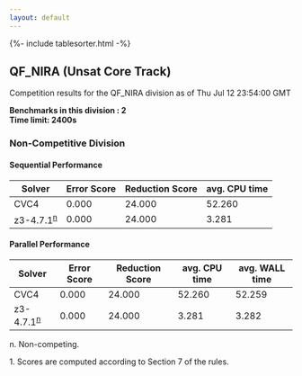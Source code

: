 ```yaml
---
layout: default
---
```

{%- include tablesorter.html -%}

##  QF_NIRA (Unsat Core Track)

Competition results for the QF_NIRA division as of Thu Jul 12 23:54:00 GMT

**Benchmarks in this division : 2  
Time limit: 2400s** 

###  Non-Competitive Division 
#### Sequential Performance

<table id="sequential" class="result sorted">
<thead><tr class="center">
  <th>Solver</th>
  <th>Error Score</th>
  <th>Reduction Score</th>
  <th>avg. CPU time</th>
</tr></thead><tr>
<td>CVC4</td>
<td>0.000</td><td>24.000</td><td>52.260</td><tr>
<td>z3-4.7.1<SUP><a href="#fn">n</a></SUP></td>
<td>0.000</td><td>24.000</td><td>3.281</td></tr></table>

#### Parallel Performance

<table id="parallel" class="result sorted">
<thead><tr class="center">
  <th>Solver</th>
  <th>Error Score</th>
  <th>Reduction Score</th>
  <th>avg. CPU time</th>
  <th>avg. WALL time</th>
</tr></thead><tr>
<td>CVC4</td>
<td>0.000</td><td>24.000</td><td>52.260</td><td>52.259</td></tr><tr>
<td>z3-4.7.1<SUP><a href="#fn">n</a></SUP></td>
<td>0.000</td><td>24.000</td><td>3.281</td><td>3.282</td></tr></table>
 <span id="fn"> n. Non-competing. </span>

 <span id="fn1"> 1. Scores are computed according to Section 7 of the rules. </span>


